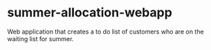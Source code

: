 # summer-allocation-webapp
Web application that creates a to do list of customers who are on the waiting list for summer.
